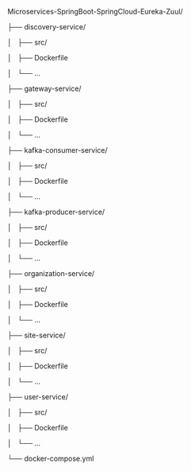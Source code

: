 <p>Microservices-SpringBoot-SpringCloud-Eureka-Zuul/</p>
<p>├── discovery-service/</p>
<p>│ &nbsp; ├── src/</p>
<p>│ &nbsp; ├── Dockerfile</p>
<p>│ &nbsp; └── ...</p>
<p>├── gateway-service/</p>
<p>│ &nbsp; ├── src/</p>
<p>│ &nbsp; ├── Dockerfile</p>
<p>│ &nbsp; └── ...</p>
<p>├── kafka-consumer-service/</p>
<p>│ &nbsp; ├── src/</p>
<p>│ &nbsp; ├── Dockerfile</p>
<p>│ &nbsp; └── ...</p>
<p>├── kafka-producer-service/</p>
<p>│ &nbsp; ├── src/</p>
<p>│ &nbsp; ├── Dockerfile</p>
<p>│ &nbsp; └── ...</p>
<p>├── organization-service/</p>
<p>│ &nbsp; ├── src/</p>
<p>│ &nbsp; ├── Dockerfile</p>
<p>│ &nbsp; └── ...</p>
<p>├── site-service/</p>
<p>│ &nbsp; ├── src/</p>
<p>│ &nbsp; ├── Dockerfile</p>
<p>│ &nbsp; └── ...</p>
<p>├── user-service/</p>
<p>│ &nbsp; ├── src/</p>
<p>│ &nbsp; ├── Dockerfile</p>
<p>│ &nbsp; └── ...</p>
<p>└── docker-compose.yml</p>
